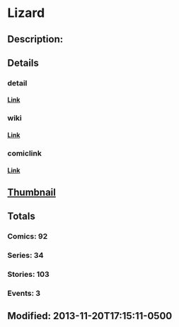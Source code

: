 # Lizard
## Description: 
## Details
### detail
#### [Link](http://marvel.com/characters/1260/lizard?utm_campaign=apiRef&utm_source=225578a89fc76f3d20fbffda5d17a88d)
### wiki
#### [Link](http://marvel.com/universe/Lizard_%28Curtis_Connors%29?utm_campaign=apiRef&utm_source=225578a89fc76f3d20fbffda5d17a88d)
### comiclink
#### [Link](http://marvel.com/comics/characters/1009404/lizard?utm_campaign=apiRef&utm_source=225578a89fc76f3d20fbffda5d17a88d)
## [Thumbnail](http://i.annihil.us/u/prod/marvel/i/mg/f/50/528d33efe2cae.jpg)
## Totals
### Comics: 92
### Series: 34
### Stories: 103
### Events: 3
## Modified: 2013-11-20T17:15:11-0500